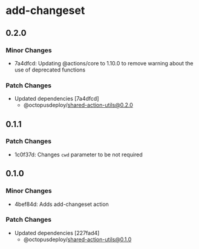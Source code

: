 # add-changeset

## 0.2.0

### Minor Changes

-   7a4dfcd: Updating @actions/core to 1.10.0 to remove warning about the use of deprecated functions

### Patch Changes

-   Updated dependencies [7a4dfcd]
    -   @octopusdeploy/shared-action-utils@0.2.0

## 0.1.1

### Patch Changes

-   1c0f37d: Changes `cwd` parameter to be not required

## 0.1.0

### Minor Changes

-   4bef84d: Adds add-changeset action

### Patch Changes

-   Updated dependencies [227fad4]
    -   @octopusdeploy/shared-action-utils@0.1.0
